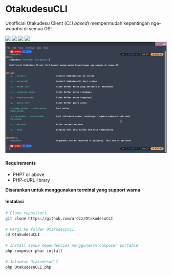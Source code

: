 # OtakudesuCLI
Unofficial Otakudesu Client (_CLI based_) mempermudah kepentingan nge-_weaabo_ di semua OS!

![](https://img.shields.io/github/stars/ardzz/OtakudesuCLI.svg?style=flat-square)
![](https://img.shields.io/github/forks/ardzz/OtakudesuCLI.svg?style=flat-square)
![](https://img.shields.io/github/issues/ardzz/OtakudesuCLI.svg?style=flat-square)
![](https://img.shields.io/badge/PHP-7.4.*-yellow?style=flat-square)
![Screenshot](screenshots/Screenshot_2020-10-23_14-27-17.png)

#### Requirements
- PHP7 or above
- PHP-cURL library

**Disarankan untuk menggunakan terminal yang support warna**

#### Instalasi
```bash
# Clone repositori
git clone https://github.com/ardzz/OtakudesuCLI

# Pergi ke folder OtakudesuCLI
cd OtakudesuCLI

# Install semua dependencies menggunakan composer portable
php composer.phar install

# Jalankan OtakudesuCLI
php OtakudesuCLI.php
```
